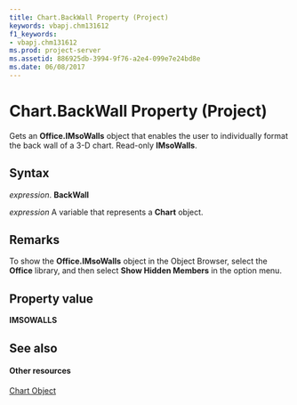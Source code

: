 ```yaml
---
title: Chart.BackWall Property (Project)
keywords: vbapj.chm131612
f1_keywords:
- vbapj.chm131612
ms.prod: project-server
ms.assetid: 886925db-3994-9f76-a2e4-099e7e24bd8e
ms.date: 06/08/2017
---
```



# Chart.BackWall Property (Project)
Gets an **Office.IMsoWalls** object that enables the user to individually format the back wall of a 3-D chart. Read-only **IMsoWalls**.

## Syntax

 _expression_. **BackWall**

 _expression_ A variable that represents a **Chart** object.


## Remarks

To show the **Office.IMsoWalls** object in the Object Browser, select the **Office** library, and then select **Show Hidden Members** in the option menu.


## Property value

 **IMSOWALLS**


## See also


#### Other resources


[Chart Object](chart-object-project.md)
